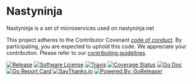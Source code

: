 # Nastyninja

Nastyninja is a set of microservices used on nastyninja.net

This project adheres to the Contributor Covenant [code of conduct](CODE_OF_CONDUCT.md). By participating, you are expected to uphold this code.
We appreciate your contribution. Please refer to our [contributing guidelines](CONTRIBUTING.md).

[![Release](https://img.shields.io/github/release/lasko/nastyninja.svg?style=flat-square)](https://github.com/lasko/nastyninja/releases/latest)
[![Software License](https://img.shields.io/badge/license-MIT-brightgreen.svg?style=flat-square)](LICENSE.md)
[![Travis](https://img.shields.io/travis/lasko/nastyninja.svg?style=flat-square)](https://travis-ci.org/lasko/nastyninja)
[![Coverage Status](https://img.shields.io/codecov/c/github/lasko/nastyninja/master.svg?style=flat-square)](https://codecov.io/gh/lasko/nastyninja)
[![Go Doc](https://img.shields.io/badge/godoc-reference-blue.svg?style=flat-square)](http://godoc.org/github.com/lasko/nastyninja)
[![Go Report Card](https://goreportcard.com/badge/github.com/lasko/nastyninja?style=flat-square)](https://goreportcard.com/report/github.com/lasko/nastyninja)
[![SayThanks.io](https://img.shields.io/badge/SayThanks.io-%E2%98%BC-1EAEDB.svg?style=flat-square)](https://saythanks.io/to/lasko)
[![Powered By: GoReleaser](https://img.shields.io/badge/powered%20by-goreleaser-green.svg?style=flat-square)](https://github.com/goreleaser)
